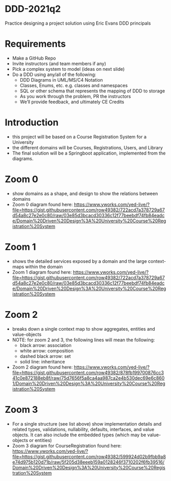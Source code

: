 # DDD-2021q2
Practice designing a project solution using Eric Evans DDD principals

# Requirements
- Make a GitHub Repo​
- Invite instructors (and team members if any)​
- Pick a complex system to model (ideas on next slide)​
- Do a DDD using any/all of the following:​
  - DDD Diagrams in UML/MS/C4 Notation ​
  - Classes, Enums, etc. e.g. classes and namespaces ​
  - SQL or other schema that represents the mapping of DDD to storage​
  - As you work through the problem, PR the instructors​
  - We’ll provide feedback, and ultimately CE Credits​

# Introduction
- this project will be based on a Course Registration System for a University
- the different domains will be Courses, Registrations, Users, and Library
- The final solution will be a Springboot application, implemented from the diagrams.

# Zoom 0
  - show domains as a shape, and design to show the relations between 
domains
  - Zoom 0 diagram found here: https://www.yworks.com/yed-live/?file=https://gist.githubusercontent.com/row49382/722acd7a378729a67d54a8c27e2e0c80/raw/03e85d3bcacd30336c12f77beebdf74fb84eadce/Domain%20Driven%20Design%3A%20University%20Course%20Registration%20System

  # Zoom 1
  - shows the detailed services exposed by a domain and the large context-maps within the domain
  - Zoom 1 diagram found here:  https://www.yworks.com/yed-live/?file=https://gist.githubusercontent.com/row49382/722acd7a378729a67d54a8c27e2e0c80/raw/03e85d3bcacd30336c12f77beebdf74fb84eadce/Domain%20Driven%20Design%3A%20University%20Course%20Registration%20System

  # Zoom 2
  - breaks down a single context map to show aggregates, entities and value-objects
  - NOTE: for zoom 2 and 3, the following lines will mean the following:
    - black arrow: association
    - white arrow: composition
    - dashed black arrow: set
    - solid line: inheritance
  - Zoom 2 diagram found here: https://www.yworks.com/yed-live/?file=https://gist.githubusercontent.com/row49382/878fb199700876cc341c0e872188eb8f/raw/75d7656f5a8ca4aa987ca2e4b530dec69e6c8601/Domain%20Driven%20Design%3A%20University%20Course%20Registration%20System

  # Zoom 3
  - For a single structure (see list above) show implementation details and related types, validations, nullability, defaults, interfaces, and value objects. It can also include the embedded types (which may be value-objects or entities)​
  - Zoom 3 diagram for CourseRegistration found here: https://www.yworks.com/yed-live/?file=https://gist.githubusercontent.com/row49382/599924d02b9fbb9a8e74d975b120d71b/raw/5f205d38eeeb159a0128246f3710202f6fb39516/Domain%20Driven%20Design%3A%20University%20Course%20Registration%20System